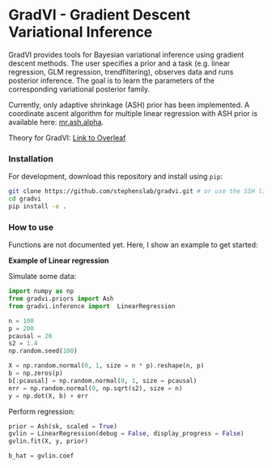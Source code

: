 # GradVI - Gradient Descent Variational Inference

GradVI provides tools for Bayesian variational inference using gradient descent methods.
The user specifies a prior and a task 
(e.g. linear regression, GLM regression, trendfiltering),
observes data and runs posterior inference.
The goal is to learn the parameters of the corresponding variational posterior family.

Currently, only adaptive shrinkage (ASH) prior has been implemented.
A coordinate ascent algorithm for multiple linear regression with ASH prior is available here: 
[mr.ash.alpha](https://github.com/stephenslab/mr.ash.alpha).

<!-- Future work includes extension to other types of distributions -->
Theory for GradVI: [Link to Overleaf](https://www.overleaf.com/project/60d0d9301e098e4dbe8e3521)

### Installation
For development, download this repository and install using `pip`:

```bash
git clone https://github.com/stephenslab/gradvi.git # or use the SSH link
cd gradvi
pip install -e .
```

### How to use
Functions are not documented yet. Here, I show an example to get started:

__Example of Linear regression__

Simulate some data:

```python
import numpy as np
from gradvi.priors import Ash
from gradvi.inference import  LinearRegression

n = 100
p = 200
pcausal = 20
s2 = 1.4
np.random.seed(100)

X = np.random.normal(0, 1, size = n * p).reshape(n, p)
b = np.zeros(p)
b[:pcausal] = np.random.normal(0, 1, size = pcausal)
err = np.random.normal(0, np.sqrt(s2), size = n)
y = np.dot(X, b) + err
```

Perform regression:

```python
prior = Ash(sk, scaled = True)
gvlin = LinearRegression(debug = False, display_progress = False)
gvlin.fit(X, y, prior)

b_hat = gvlin.coef
```

<!--
__Defaults__
```python
from gradvi.inference import LinearRegression
gvlin = LinearRegression()
gvlin.fit(X, y)

from gradvi.inference import Trendfilter
gvtf = Trendfilter(order = 1)
gvtf.fit(y)

from gradvi.inference import GLMRegression
gvglm = GLMRegression(model = "Poisson")
gvglm.fit(X, y)
```

__Linear Regression with minimization options and specified prior__
```python
from gradvi.inference import LinearRegression, Minimizer
from gradvi.priors import ASH

minimizer = Minimizer(method = 'L-BFGS-B')
prior = ASH(wk, sk, scaled = True)
gvlin = LinearRegression(prior = prior, debug = True)
gvlin.fit(X, y)
```
-->

<!--
### Demonstration

[Link](https://banskt.github.io/iridge-notes/2021/08/24/mrash-penalized-trend-filtering-demo.html) 
to demonstration on simple examples of linear data and trend-filtering data.

### How to use

Functions are not documented yet. Here is only a quick start.

```
from mrashpen.inference.penalized_regression import PenalizedRegression as PLR
plr = PLR(method = 'L-BFGS-B', optimize_w = True, optimize_s = True, is_prior_scaled = True, debug = False)
plr.fit()
```
| Returns | Description |
| --- | --- |
|`plr.coef` | optimized regression coefficients |
|`plr.prior` | optimized Mr.ASH prior mixture coefficients |
|`plr.obj_path` | Value of the objective function for all iterations |
|`plr.theta` | optimized parameter `theta` from the objective function |
|`plr.fitobj` | [OptimizeResult](https://docs.scipy.org/doc/scipy/reference/generated/scipy.optimize.OptimizeResult.html#scipy.optimize.OptimizeResult) object from scipy.optimize |
| --- | --- |

### Running tests
Run the unittest from the `/path/to/download/mr-ash-pen` directory.
```
python -m unittest
```
-->
